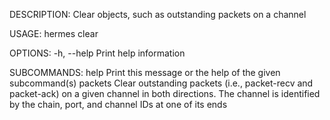 DESCRIPTION:
Clear objects, such as outstanding packets on a channel

USAGE:
    hermes clear <SUBCOMMAND>

OPTIONS:
    -h, --help    Print help information

SUBCOMMANDS:
    help       Print this message or the help of the given subcommand(s)
    packets    Clear outstanding packets (i.e., packet-recv and packet-ack) on a given channel
                   in both directions. The channel is identified by the chain, port, and channel IDs
                   at one of its ends
